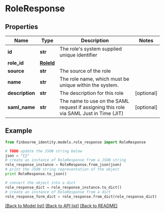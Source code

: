 # RoleResponse


## Properties
Name | Type | Description | Notes
------------ | ------------- | ------------- | -------------
**id** | **str** | The role&#39;s system supplied unique identifier | 
**role_id** | [**RoleId**](RoleId.md) |  | 
**source** | **str** | The source of the role | 
**name** | **str** | The role name, which must be unique within the system. | 
**description** | **str** | The description for this role | [optional] 
**saml_name** | **str** | The name to use on the SAML request if assigning this role via SAML Just in Time (JIT) | [optional] 

## Example

```python
from finbourne_identity.models.role_response import RoleResponse

# TODO update the JSON string below
json = "{}"
# create an instance of RoleResponse from a JSON string
role_response_instance = RoleResponse.from_json(json)
# print the JSON string representation of the object
print RoleResponse.to_json()

# convert the object into a dict
role_response_dict = role_response_instance.to_dict()
# create an instance of RoleResponse from a dict
role_response_form_dict = role_response.from_dict(role_response_dict)
```
[[Back to Model list]](../README.md#documentation-for-models) [[Back to API list]](../README.md#documentation-for-api-endpoints) [[Back to README]](../README.md)


